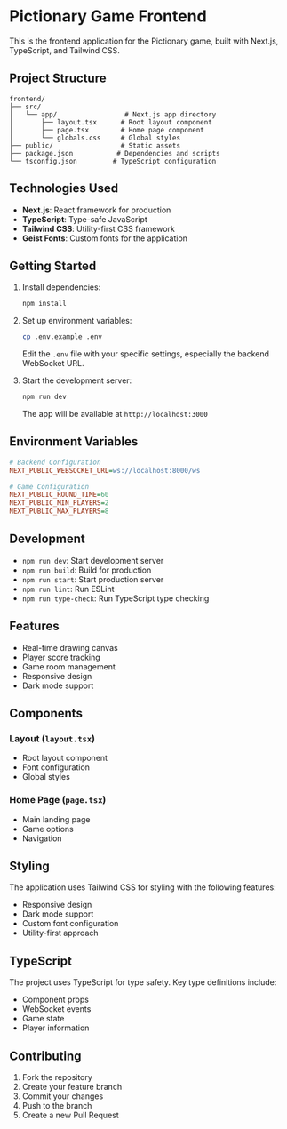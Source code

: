 # Pictionary Game Frontend

This is the frontend application for the Pictionary game, built with Next.js, TypeScript, and Tailwind CSS.

## Project Structure

```
frontend/
├── src/
│   └── app/                 # Next.js app directory
│       ├── layout.tsx      # Root layout component
│       ├── page.tsx        # Home page component
│       └── globals.css     # Global styles
├── public/                 # Static assets
├── package.json           # Dependencies and scripts
└── tsconfig.json         # TypeScript configuration
```

## Technologies Used

- **Next.js**: React framework for production
- **TypeScript**: Type-safe JavaScript
- **Tailwind CSS**: Utility-first CSS framework
- **Geist Fonts**: Custom fonts for the application

## Getting Started

1. Install dependencies:
   ```bash
   npm install
   ```

2. Set up environment variables:
   ```bash
   cp .env.example .env
   ```
   Edit the `.env` file with your specific settings, especially the backend WebSocket URL.

3. Start the development server:
   ```bash
   npm run dev
   ```
   The app will be available at `http://localhost:3000`

## Environment Variables

```ini
# Backend Configuration
NEXT_PUBLIC_WEBSOCKET_URL=ws://localhost:8000/ws

# Game Configuration
NEXT_PUBLIC_ROUND_TIME=60
NEXT_PUBLIC_MIN_PLAYERS=2
NEXT_PUBLIC_MAX_PLAYERS=8
```

## Development

- `npm run dev`: Start development server
- `npm run build`: Build for production
- `npm run start`: Start production server
- `npm run lint`: Run ESLint
- `npm run type-check`: Run TypeScript type checking

## Features

- Real-time drawing canvas
- Player score tracking
- Game room management
- Responsive design
- Dark mode support

## Components

### Layout (`layout.tsx`)
- Root layout component
- Font configuration
- Global styles

### Home Page (`page.tsx`)
- Main landing page
- Game options
- Navigation

## Styling

The application uses Tailwind CSS for styling with the following features:
- Responsive design
- Dark mode support
- Custom font configuration
- Utility-first approach

## TypeScript

The project uses TypeScript for type safety. Key type definitions include:
- Component props
- WebSocket events
- Game state
- Player information

## Contributing

1. Fork the repository
2. Create your feature branch
3. Commit your changes
4. Push to the branch
5. Create a new Pull Request
